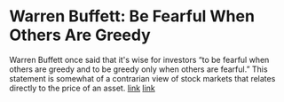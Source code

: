# Warren Buffett: Be Fearful When Others Are Greedy
Warren Buffett once said that it's wise for investors “to be fearful when others are greedy and to be greedy only when others are fearful.” This statement is somewhat of a contrarian view of stock markets that relates directly to the price of an asset.
[link](https://www.investopedia.com/articles/investing/012116/warren-buffett-be-fearful-when-others-are-greedy.asp#:~:text=Warren%20Buffett%20once%20said%20that,the%20price%20of%20an%20asset.)
[link](https://edition.cnn.com/markets/fear-and-greed)
